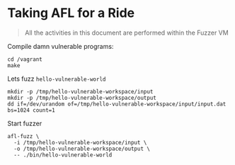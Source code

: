 # Taking AFL for a Ride

> All the activities in this document are performed within the Fuzzer VM

Compile damn vulnerable programs:

```
cd /vagrant
make
```

Lets fuzz `hello-vulnerable-world`

```
mkdir -p /tmp/hello-vulnerable-workspace/input
mkdir -p /tmp/hello-vulnerable-workspace/output
dd if=/dev/urandom of=/tmp/hello-vulnerable-workspace/input/input.dat bs=1024 count=1
```

Start fuzzer

```
afl-fuzz \
  -i /tmp/hello-vulnerable-workspace/input \
  -o /tmp/hello-vulnerable-workspace/output \
  -- ./bin/hello-vulnerable-world
```